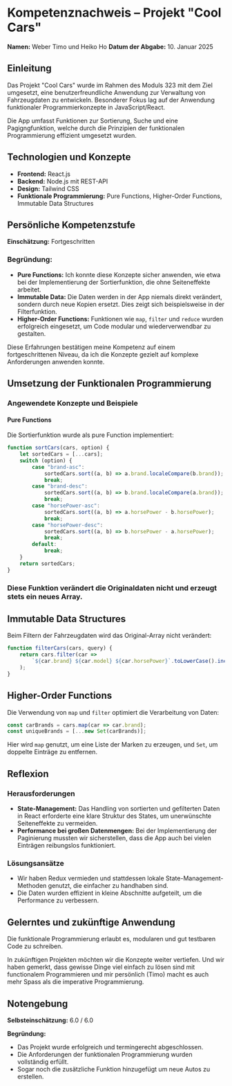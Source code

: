 # Kompetenznachweis – Projekt "Cool Cars"

**Namen:** Weber Timo und Heiko Ho
**Datum der Abgabe:** 10. Januar 2025  

## Einleitung

Das Projekt "Cool Cars" wurde im Rahmen des Moduls 323 mit dem Ziel umgesetzt, eine benutzerfreundliche Anwendung zur Verwaltung von Fahrzeugdaten zu entwickeln. Besonderer Fokus lag auf der Anwendung funktionaler Programmierkonzepte in JavaScript/React.

Die App umfasst Funktionen zur Sortierung, Suche und eine Pagigngfunktion, welche durch die Prinzipien der funktionalen Programmierung effizient umgesetzt wurden.

## Technologien und Konzepte

- **Frontend:** React.js  
- **Backend:** Node.js mit REST-API
- **Design:** Tailwind CSS  
- **Funktionale Programmierung:** Pure Functions, Higher-Order Functions, Immutable Data Structures  

## Persönliche Kompetenzstufe

**Einschätzung:** Fortgeschritten  

### Begründung:

- **Pure Functions:** Ich konnte diese Konzepte sicher anwenden, wie etwa bei der Implementierung der Sortierfunktion, die ohne Seiteneffekte arbeitet.  
- **Immutable Data:** Die Daten werden in der App niemals direkt verändert, sondern durch neue Kopien ersetzt. Dies zeigt sich beispielsweise in der Filterfunktion.  
- **Higher-Order Functions:** Funktionen wie `map`, `filter` und `reduce` wurden erfolgreich eingesetzt, um Code modular und wiederverwendbar zu gestalten.  

Diese Erfahrungen bestätigen meine Kompetenz auf einem fortgeschrittenen Niveau, da ich die Konzepte gezielt auf komplexe Anforderungen anwenden konnte.

## Umsetzung der Funktionalen Programmierung

### Angewendete Konzepte und Beispiele

#### Pure Functions

Die Sortierfunktion wurde als pure Function implementiert:

```javascript
function sortCars(cars, option) {
    let sortedCars = [...cars];
    switch (option) {
        case "brand-asc":
            sortedCars.sort((a, b) => a.brand.localeCompare(b.brand));
            break;
        case "brand-desc":
            sortedCars.sort((a, b) => b.brand.localeCompare(a.brand));
            break;
        case "horsePower-asc":
            sortedCars.sort((a, b) => a.horsePower - b.horsePower);
            break;
        case "horsePower-desc":
            sortedCars.sort((a, b) => b.horsePower - a.horsePower);
            break;
        default:
            break;
    }
    return sortedCars;
}
```

### Diese Funktion verändert die Originaldaten nicht und erzeugt stets ein neues Array.

## Immutable Data Structures

Beim Filtern der Fahrzeugdaten wird das Original-Array nicht verändert:

```javascript
function filterCars(cars, query) {
    return cars.filter(car =>
        `${car.brand} ${car.model} ${car.horsePower}`.toLowerCase().includes(query.toLowerCase())
    );
}
```
## Higher-Order Functions

Die Verwendung von `map` und `filter` optimiert die Verarbeitung von Daten:

```javascript
const carBrands = cars.map(car => car.brand);
const uniqueBrands = [...new Set(carBrands)];
```
Hier wird `map` genutzt, um eine Liste der Marken zu erzeugen, und `Set`, um doppelte Einträge zu entfernen.

## Reflexion

### Herausforderungen

- **State-Management:** Das Handling von sortierten und gefilterten Daten in React erforderte eine klare Struktur des States, um unerwünschte Seiteneffekte zu vermeiden.  
- **Performance bei großen Datenmengen:** Bei der Implementierung der Paginierung mussten wir sicherstellen, dass die App auch bei vielen Einträgen reibungslos funktioniert.

### Lösungsansätze

- Wir haben Redux vermieden und stattdessen lokale State-Management-Methoden genutzt, die einfacher zu handhaben sind.  
- Die Daten wurden effizient in kleine Abschnitte aufgeteilt, um die Performance zu verbessern.

## Gelerntes und zukünftige Anwendung

Die funktionale Programmierung erlaubt es, modularen und gut testbaren Code zu schreiben.

In zukünftigen Projekten möchten wir die Konzepte weiter vertiefen. Und wir haben gemerkt, dass gewisse Dinge viel einfach zu lösen sind mit functionalem Programmieren und mir persönlich (Timo) macht es auch mehr Spass als die imperative Programmierung.

## Notengebung

**Selbsteinschätzung:** 6.0 / 6.0

**Begründung:**
- Das Projekt wurde erfolgreich und termingerecht abgeschlossen.  
- Die Anforderungen der funktionalen Programmierung wurden vollständig erfüllt.  
- Sogar noch die zusätzliche Funktion hinzugefügt um neue Autos zu erstellen.


